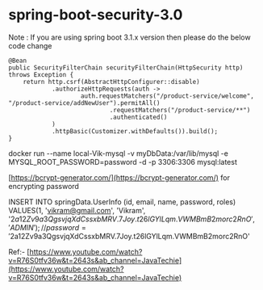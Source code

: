 # spring-boot-security-3.0

Note : If you are using spring boot 3.1.x version then please do the below code change

    @Bean
    public SecurityFilterChain securityFilterChain(HttpSecurity http) throws Exception {
        return http.csrf(AbstractHttpConfigurer::disable)
                .authorizeHttpRequests(auth ->
                        auth.requestMatchers("/product-service/welcome", "/product-service/addNewUser").permitAll()
                                .requestMatchers("/product-service/**")
                                .authenticated()
                )
                .httpBasic(Customizer.withDefaults()).build();
    }



docker run --name local-Vik-mysql -v myDbData:/var/lib/mysql -e MYSQL_ROOT_PASSWORD=password -d -p 3306:3306 mysql:latest


[https://bcrypt-generator.com/](https://bcrypt-generator.com/) for encrypting password

INSERT INTO springData.UserInfo
(id, email, name, password, roles)
VALUES(1, 'vikram@gmail.com', 'Vikram', '$2a$12$Zv9a3QgsvjqXdCssxbMRV.7Joy.t26lGYlLqm.VWMBmB2morc2RnO', 'ADMIN');   //password = '$2a$12$Zv9a3QgsvjqXdCssxbMRV.7Joy.t26lGYlLqm.VWMBmB2morc2RnO'


Ref:-
[https://www.youtube.com/watch?v=R76S0tfv36w&t=2643s&ab_channel=JavaTechie](https://www.youtube.com/watch?v=R76S0tfv36w&t=2643s&ab_channel=JavaTechie)